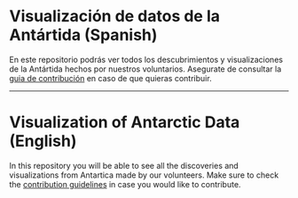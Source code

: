 # Visualización de datos de la Antártida (Spanish)

En este repositorio podrás ver todos los descubrimientos y visualizaciones de la Antártida hechos por nuestros voluntarios. Asegurate de consultar la [guia de contribución](https://github.com/AmeaProyectos/Contribution-Guidelines) en caso de que quieras contribuir. 

-------------------------------------------------------

# Visualization of Antarctic Data (English)

In this repository you will be able to see all the discoveries and visualizations from Antartica made by our volunteers. Make sure to check the [contribution guidelines](https://github.com/AmeaProyectos/Contribution-Guidelines) in case you would like to contribute.

